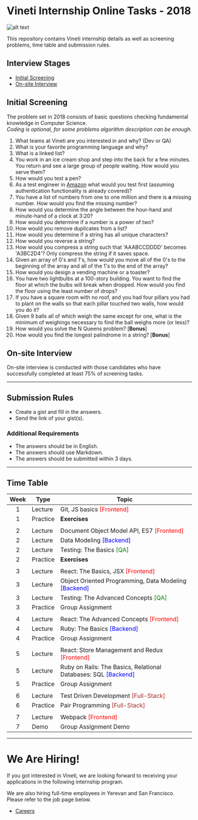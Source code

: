 # Vineti Internship Online Tasks - 2018

![alt text](https://vineti.com/content/uploads/2017/06/logo.png "Vineti")


This repository contains Vineti internship details as well as screening problems, time table and submission rules.

## Interview Stages

- [Initial Screening](#initial-screening)
- [On-site Interview](#on-site-interview)

## Initial Screening
The problem set in 2018 consists of basic questions checking fundamental knowledge in Computer Science.\
_Coding is optional, for some problems algorithm description can be enough._

1. What teams at Vineti are you interested in and why? (Dev or QA)
2. What is your favorite programming language and why?
3. What is a linked list?
4. You work in an ice cream shop and step into the back for a few minutes. You return and see a large group of people waiting. How would you serve them?
5. How would you test a pen?
6. As a test engineer in [Amazon](https://www.amazon.com/) what would you test first (assuming authentication functionality is already covered)?
7. You have a list of numbers from one to one million and there is __a__ missing number. How would you find the missing number?
8. How would you determine the angle between the hour-hand and minute-hand of a clock at 3:20?
9. How would you determine if a number is a power of two?
10. How would you remove duplicates from a list?
11. How would you determine if a string has all unique characters?
12. How would you reverse a string?
13. How would you compress a string such that 'AAABCCDDDD' becomes 'A3BC2D4'? Only compress the string if it saves space.
14. Given an array of 0's and 1's, how would you move all of the 0's to the beginning of the array and all of the 1's to the end of the array?
15. How would you design a vending machine or a toaster?
16. You have two lightbulbs at a 100-story building. You want to find the floor at which the bulbs will break when dropped. How would you find the floor using the least number of drops?
17. If you have a square room with no roof, and you had four pillars you had to plant on the walls so that each pillar touched two walls, how would you do it?
18. Given 9 balls all of which weigh the same except for one, what is the minimum of weighings necessary to find the ball weighs more (or less)?
19. How would you solve the N Queens problem? [**Bonus**]
20. How would you find the longest palindrome in a string? [**Bonus**]

## On-site Interview
On-site interview is conducted with those candidates who have successfully completed at least 75% of screening tasks.

----
## Submission Rules

- Create a gist and fill in the answers.
- Send the link of your gist(s).

### Additional Requirements
- The answers should be in English.
- The answers should use Markdown.
- The answers should be submitted within 3 days.

---

## Time Table

Week  | Type     | Topic
:----:|----------|--------
1 | Lecture  | Git, JS basics <span style="color: red">[Frontend]</span>
1 | Practice | __Exercises__
  |          |
2 | Lecture  | Document Object Model API, ES7 <span style="color: red">[Frontend]</span>
2 | Lecture  | Data Modeling <span style="color: blue">[Backend]</span>
2 | Lecture  | Testing: The Basics <span style="color: green">[QA]</span>
2 | Practice | __Exercises__
  |          |
3 | Lecture  | React: The Basics, JSX <span style="color: red">[Frontend]</span>
3 | Lecture  | Object Oriented Programming, Data Modeling <span style="color: blue">[Backend]</span>
3 | Lecture  | Testing: The Advanced Concepts <span style="color: green">[QA]</span>
3 | Practice | Group Assignment
  |          |
4 | Lecture  | React: The Advanced Concepts <span style="color: red">[Frontend]</span>
4 | Lecture  | Ruby: The Basics <span style="color: blue">[Backend]</span>
4 | Practice | Group Assignment
  |          |
5 | Lecture  | React: Store Management and Redux <span style="color: red">[Frontend]</span>
5 | Lecture  | Ruby on Rails: The Basics, Relational Databases: SQL <span style="color: blue">[Backend]</span>
5 | Practice | Group Assignment
  |          |
6 | Lecture  | Test Driven Development <span style="color: brown">[Full-Stack]</span>
6 | Practice | Pair Programming <span style="color: brown">[Full-Stack]</span>
  |          |
7 | Lecture  | Webpack <span style="color: red">[Frontend]</span>
7 | Demo     | Group Assignment Demo

---

# We Are Hiring!
If you got interested in Vineti, we are looking forward to receiving your applications in the following internship program.

We are also hiring full-time employees in Yerevan and San Francisco. Please refer to the job page below.

* [Careers](https://vineti.com/careers/)
